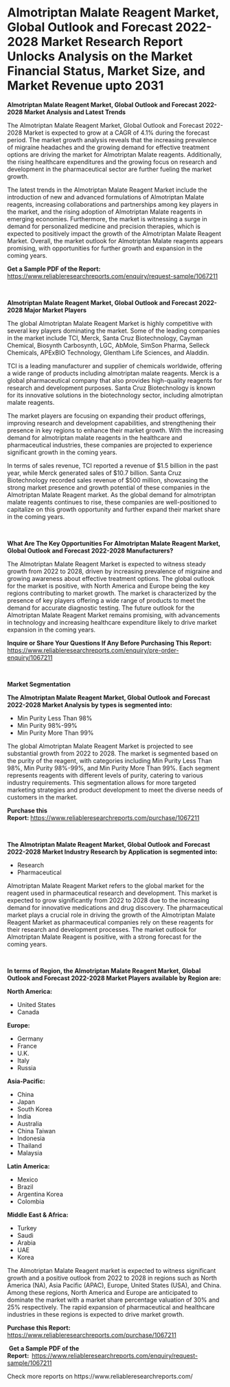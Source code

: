 <p><h1>Almotriptan Malate Reagent Market, Global Outlook and Forecast 2022-2028 Market Research Report Unlocks Analysis on the Market Financial Status, Market Size, and Market Revenue upto 2031</h1></p><p><strong>Almotriptan Malate Reagent Market, Global Outlook and Forecast 2022-2028 Market Analysis and Latest Trends</strong></p>
<p><p>The Almotriptan Malate Reagent Market, Global Outlook and Forecast 2022-2028 Market is expected to grow at a CAGR of 4.1% during the forecast period. The market growth analysis reveals that the increasing prevalence of migraine headaches and the growing demand for effective treatment options are driving the market for Almotriptan Malate reagents. Additionally, the rising healthcare expenditures and the growing focus on research and development in the pharmaceutical sector are further fueling the market growth.</p><p>The latest trends in the Almotriptan Malate Reagent Market include the introduction of new and advanced formulations of Almotriptan Malate reagents, increasing collaborations and partnerships among key players in the market, and the rising adoption of Almotriptan Malate reagents in emerging economies. Furthermore, the market is witnessing a surge in demand for personalized medicine and precision therapies, which is expected to positively impact the growth of the Almotriptan Malate Reagent Market. Overall, the market outlook for Almotriptan Malate reagents appears promising, with opportunities for further growth and expansion in the coming years.</p></p>
<p><strong>Get a Sample PDF of the Report:&nbsp;</strong> <a href="https://www.reliableresearchreports.com/enquiry/request-sample/1067211">https://www.reliableresearchreports.com/enquiry/request-sample/1067211</a></p>
<p>&nbsp;</p>
<p><strong>Almotriptan Malate Reagent Market, Global Outlook and Forecast 2022-2028 Major Market Players</strong></p>
<p><p>The global Almotriptan Malate Reagent Market is highly competitive with several key players dominating the market. Some of the leading companies in the market include TCI, Merck, Santa Cruz Biotechnology, Cayman Chemical, Biosynth Carbosynth, LGC, AbMole, SimSon Pharma, Selleck Chemicals, APExBIO Technology, Glentham Life Sciences, and Aladdin.</p><p>TCI is a leading manufacturer and supplier of chemicals worldwide, offering a wide range of products including almotriptan malate reagents. Merck is a global pharmaceutical company that also provides high-quality reagents for research and development purposes. Santa Cruz Biotechnology is known for its innovative solutions in the biotechnology sector, including almotriptan malate reagents.</p><p>The market players are focusing on expanding their product offerings, improving research and development capabilities, and strengthening their presence in key regions to enhance their market growth. With the increasing demand for almotriptan malate reagents in the healthcare and pharmaceutical industries, these companies are projected to experience significant growth in the coming years.</p><p>In terms of sales revenue, TCI reported a revenue of $1.5 billion in the past year, while Merck generated sales of $10.7 billion. Santa Cruz Biotechnology recorded sales revenue of $500 million, showcasing the strong market presence and growth potential of these companies in the Almotriptan Malate Reagent market. As the global demand for almotriptan malate reagents continues to rise, these companies are well-positioned to capitalize on this growth opportunity and further expand their market share in the coming years.</p></p>
<p>&nbsp;</p>
<p><strong>What Are The Key Opportunities For Almotriptan Malate Reagent Market, Global Outlook and Forecast 2022-2028 Manufacturers?</strong></p>
<p><p>The Almotriptan Malate Reagent Market is expected to witness steady growth from 2022 to 2028, driven by increasing prevalence of migraine and growing awareness about effective treatment options. The global outlook for the market is positive, with North America and Europe being the key regions contributing to market growth. The market is characterized by the presence of key players offering a wide range of products to meet the demand for accurate diagnostic testing. The future outlook for the Almotriptan Malate Reagent Market remains promising, with advancements in technology and increasing healthcare expenditure likely to drive market expansion in the coming years.</p></p>
<p><strong>Inquire or Share Your Questions If Any Before Purchasing This Report:</strong> <a href="https://www.reliableresearchreports.com/enquiry/pre-order-enquiry/1067211">https://www.reliableresearchreports.com/enquiry/pre-order-enquiry/1067211</a></p>
<p>&nbsp;</p>
<p><strong>Market Segmentation</strong></p>
<p><strong>The Almotriptan Malate Reagent Market, Global Outlook and Forecast 2022-2028 Market Analysis by types is segmented into:</strong></p>
<p><ul><li>Min Purity Less Than 98%</li><li>Min Purity 98%-99%</li><li>Min Purity More Than 99%</li></ul></p>
<p><p>The global Almotriptan Malate Reagent Market is projected to see substantial growth from 2022 to 2028. The market is segmented based on the purity of the reagent, with categories including Min Purity Less Than 98%, Min Purity 98%-99%, and Min Purity More Than 99%. Each segment represents reagents with different levels of purity, catering to various industry requirements. This segmentation allows for more targeted marketing strategies and product development to meet the diverse needs of customers in the market.</p></p>
<p><strong>Purchase this Report:&nbsp;</strong><a href="https://www.reliableresearchreports.com/purchase/1067211">https://www.reliableresearchreports.com/purchase/1067211</a></p>
<p>&nbsp;</p>
<p><strong>The Almotriptan Malate Reagent Market, Global Outlook and Forecast 2022-2028 Market Industry Research by Application is segmented into:</strong></p>
<p><ul><li>Research</li><li>Pharmaceutical</li></ul></p>
<p><p>Almotriptan Malate Reagent Market refers to the global market for the reagent used in pharmaceutical research and development. This market is expected to grow significantly from 2022 to 2028 due to the increasing demand for innovative medications and drug discovery. The pharmaceutical market plays a crucial role in driving the growth of the Almotriptan Malate Reagent Market as pharmaceutical companies rely on these reagents for their research and development processes. The market outlook for Almotriptan Malate Reagent is positive, with a strong forecast for the coming years.</p></p>
<p>&nbsp;</p>
<p><strong>In terms of Region, the Almotriptan Malate Reagent Market, Global Outlook and Forecast 2022-2028 Market Players available by Region are:</strong></p>
<p>
    <p> <strong> North America: </strong>
        <ul>
            <li>United States</li>
            <li>Canada</li>
        </ul>
        </p> 
    <p> <strong> Europe: </strong>
        <ul>
            <li>Germany</li>
            <li>France</li>
            <li>U.K.</li>
            <li>Italy</li>
            <li>Russia</li>
        </ul>
        </p> 
    <p> <strong> Asia-Pacific: </strong>
        <ul>
            <li>China</li>
            <li>Japan</li>
            <li>South Korea</li>
            <li>India</li>
            <li>Australia</li>
            <li>China Taiwan</li>
            <li>Indonesia</li>
            <li>Thailand</li>
            <li>Malaysia</li>
        </ul>
        </p> 
    <p> <strong> Latin America: </strong>
        <ul>
            <li>Mexico</li>
            <li>Brazil</li>
            <li>Argentina Korea</li>
            <li>Colombia</li>
        </ul>
        </p> 
    <p> <strong> Middle East & Africa: </strong>
        <ul>
            <li>Turkey</li>
            <li>Saudi</li>
            <li>Arabia</li>
            <li>UAE</li>
            <li>Korea</li>
        </ul>
    </p>
    </p>
<p><p>The Almotriptan Malate Reagent market is expected to witness significant growth and a positive outlook from 2022 to 2028 in regions such as North America (NA), Asia Pacific (APAC), Europe, United States (USA), and China. Among these regions, North America and Europe are anticipated to dominate the market with a market share percentage valuation of 30% and 25% respectively. The rapid expansion of pharmaceutical and healthcare industries in these regions is expected to drive market growth.</p></p>
<p><strong>Purchase this Report: </strong><a href="https://www.reliableresearchreports.com/purchase/1067211">https://www.reliableresearchreports.com/purchase/1067211</a></p>
<p>&nbsp;<strong>Get a Sample PDF of the Report:&nbsp;&nbsp;</strong><a href="https://www.reliableresearchreports.com/enquiry/request-sample/1067211">https://www.reliableresearchreports.com/enquiry/request-sample/1067211</a></p>
<p><strong></strong></p>
<p>Check more reports on https://www.reliableresearchreports.com/</p>